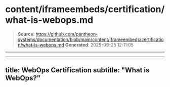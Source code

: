 # content/iframeembeds/certification/what-is-webops.md

> **Source**: https://github.com/pantheon-systems/documentation/blob/main/content/iframeembeds/certification/what-is-webops.md
> **Generated**: 2025-09-25 12:11:05

---

---
title: WebOps Certification
subtitle: "What is WebOps?"
---

<Partial file="certification-guide/what-is-webops.md" />
